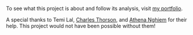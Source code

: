 To see what this project is about and follow its analysis, visit [my portfolio](http://www.zubairmarediya.com/projects.html).

A special thanks to Temi Lal, [Charles Thorson](https://github.com/thorsoch), and [Athena Nghiem](https://github.com/athenan) for their help. This project would not have been possible without them!

